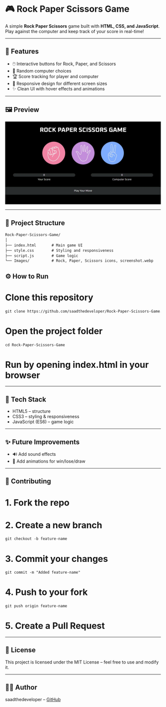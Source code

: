 # 🎮 Rock Paper Scissors Game  

A simple **Rock Paper Scissors** game built with **HTML, CSS, and JavaScript**.  
Play against the computer and keep track of your score in real-time!  

---

## 🚀 Features  
- 🖱️ Interactive buttons for Rock, Paper, and Scissors  
- 🤖 Random computer choices  
- 🏆 Score tracking for player and computer  
- 📱 Responsive design for different screen sizes  
- ✨ Clean UI with hover effects and animations  

---

## 🖼️ Preview  
![Preview Screenshot](./Images/screenshot.webp)   

---

## 📂 Project Structure  
```markdown
Rock-Paper-Scissors-Game/
│
├── index.html       # Main game UI
├── style.css        # Styling and responsiveness
├── script.js        # Game logic
└── Images/          # Rock, Paper, Scissors icons, screenshot.webp
```

## ⚙️ How to Run
# Clone this repository
```markdown
git clone https://github.com/saadthedeveloper/Rock-Paper-Scissors-Game.git
```

# Open the project folder
```markdown
cd Rock-Paper-Scissors-Game
```

# Run by opening index.html in your browser

---

## 🎨 Tech Stack
- HTML5 – structure  
- CSS3 – styling & responsiveness  
- JavaScript (ES6) – game logic  

---

## ✨ Future Improvements
- 🔊 Add sound effects  
- 🎨 Add animations for win/lose/draw   

---

## 🤝 Contributing
# 1. Fork the repo
# 2. Create a new branch
```markdown
git checkout -b feature-name
```

# 3. Commit your changes
```markdown
git commit -m "Added feature-name"
```

# 4. Push to your fork
```markdown
git push origin feature-name
```

# 5. Create a Pull Request

---

## 📜 License
This project is licensed under the MIT License – feel free to use and modify it.  

---

## 👨‍💻 Author
saadthedeveloper – [GitHub](https://github.com/saadthedeveloper)  
